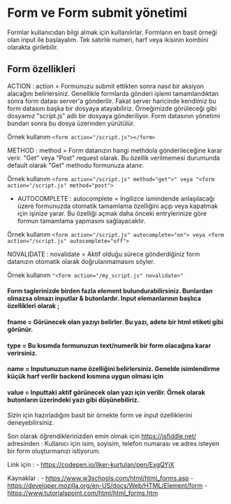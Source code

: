 # Form ve Form submit yönetimi

Formlar kullanıcıdan bilgi almak için kullanılırlar. Formların en basit örneği olan input ile başlayalım. Tek satırlık numeri, harf veya ikisinin kombini olarakta girilebilir.


## Form özellikleri

ACTION :
action = Formunuzu submit ettikten sonra nasıl bir aksiyon alacağını belirlersiniz. Genellikle formlarda gönderi işlemi tamamlandıktan sonra form datası server'a gönderilir. Fakat server haricinde kendimiz bu form datasını başka bir dosyaya atayabiliriz. Örneğimizde görüleceği gibi dosyamız "script.js" adlı bir dosyaya gönderiliyor. Form datasının yönetimi bundan sonra bu dosya üzerinden yürütülür.


Örnek kullanım ``` <form action="/script.js"></form> ```






METHOD :
method = Form datanızın hangi methdola gönderileceğine karar verir. "Get" veya "Post" request olarak. Bu özellik verilmemesi durumunda default olarak "Get" methodu formunuza atanır. 


Örnek kullanım  ``` <form action="/script.js" method="get">" veya "<form action="/script.js" method="post"> ```






- AUTOCOMPLETE :
autocomplete = Ingilizce ismindende anlaşılacağı üzere formunuzda otomatik tamamlama özelliğini açıp veya kapatmak için işinize yarar. Bu özelliği açmak daha önceki entrylerinize göre formun tamamlama yapmasını sağlayacaktır.


Örnek kullanım ``` <form action="/script.js" autocomplete="on"> veya <form action="/script.js" autocomplete="off"> ```






NOVALIDATE :
novalidate = Aktif olduğu sürece gönderdiğiniz form datanızın otomatik olarak doğrulanmamasını söyler.


Örnek kullanım ``` "<form action="/my_script.js" novalidate>" ```






#### Form taglerinizde birden fazla element bulundurabilirsiniz. Bunlardan olmazsa olmazı inputlar & butonlardır. Input elemanlarının başlıca özellikleri olarak ;

#### fname = Görünecek olan yazıyı belirler. Bu yazı, adete bir html etiketi gibi görünür.

#### type = Bu kısımda formunuzun text/numerik bir form olacağına karar verirsiniz.

#### name = Inputunuzun name özelliğini belirlersiniz. Genelde isimlendirme küçük harf verilir backend kısmına uygun olması için

#### value = Inputtaki aktif görünecek olan yazı için verilir. Örnek olarak butonların üzerindeki yazı gibi düşünebiliriz.

Sizin için hazırladığım basit bir örnekte form ve input özelliklerini deneyebilirsiniz.

Son olarak öğrendiklerinizden emin olmak için https://jsfiddle.net/ adresinden : Kullanıcı için isim, soyisim, telefon numarası ve adres isteyen bir form oluşturmanızı istiyorum.

Link için : - https://codepen.io/llker-kurtulan/pen/ExgQYjX

Kaynaklar : - https://www.w3schools.com/html/html_forms.asp
            - https://developer.mozilla.org/en-US/docs/Web/HTML/Element/form
            - https://www.tutorialspoint.com/html/html_forms.htm

            
